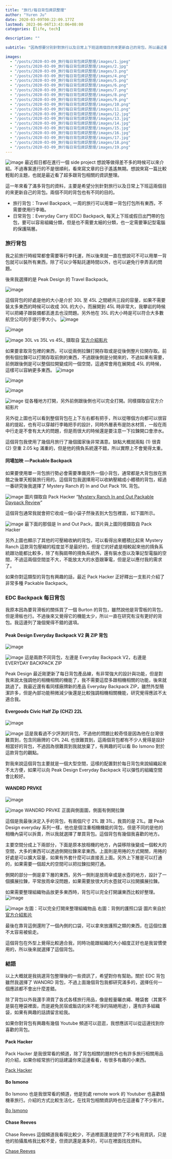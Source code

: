 ```yaml
---
title: "旅行/每日背包資訊整理"
author: "Yuren Ju"
date: 2020-03-09T00:22:09.177Z
lastmod: 2023-06-06T13:43:06+08:00
categories: [life, tech]

description: ""

subtitle: "因為想要分別針對旅行以及日常上下班這兩個目的來更新自己的背包，所以最近看了很多跟背包相關的資訊，這篇文章把我看到的資訊整理了一下分享出來。"

images:
  - "/posts/2020-03-09_旅行每日背包資訊整理/images/1.jpeg"
  - "/posts/2020-03-09_旅行每日背包資訊整理/images/2.jpg"
  - "/posts/2020-03-09_旅行每日背包資訊整理/images/3.png"
  - "/posts/2020-03-09_旅行每日背包資訊整理/images/4.png"
  - "/posts/2020-03-09_旅行每日背包資訊整理/images/5.png"
  - "/posts/2020-03-09_旅行每日背包資訊整理/images/6.png"
  - "/posts/2020-03-09_旅行每日背包資訊整理/images/7.png"
  - "/posts/2020-03-09_旅行每日背包資訊整理/images/8.png"
  - "/posts/2020-03-09_旅行每日背包資訊整理/images/9.png"
  - "/posts/2020-03-09_旅行每日背包資訊整理/images/10.png"
  - "/posts/2020-03-09_旅行每日背包資訊整理/images/11.png"
  - "/posts/2020-03-09_旅行每日背包資訊整理/images/12.jpg"
  - "/posts/2020-03-09_旅行每日背包資訊整理/images/13.jpg"
  - "/posts/2020-03-09_旅行每日背包資訊整理/images/14.jpg"
  - "/posts/2020-03-09_旅行每日背包資訊整理/images/15.jpg"
  - "/posts/2020-03-09_旅行每日背包資訊整理/images/16.jpg"
  - "/posts/2020-03-09_旅行每日背包資訊整理/images/17.jpg"
  - "/posts/2020-03-09_旅行每日背包資訊整理/images/18.png"
  - "/posts/2020-03-09_旅行每日背包資訊整理/images/19.png"
---
```


![image](/posts/2020-03-09_旅行每日背包資訊整理/images/1.jpeg#layoutTextWidth)
最近假日都在進行一個 side project 想說等做得差不多的時候可以來介紹。不過專案進行的不是很順利，看來寫文章的日子遙遙無期。想說來寫一篇比較輕鬆的主題，也就是最近看了超多跟背包相關的資訊整理。

這一年來看了滿多背包的資料，主要是希望分別針對旅行以及日常上下班這兩個目的來更新自己的背包。兩個不同的背包也有不同的目的。

- 旅行背包：Travel Backpack, 一周的旅行可以用單一背包打包所有東西，不需要使用行李箱。
- 日常背包：Everyday Carry (EDC) Backpack, 每天上下班或假日出門帶的包包，要可以容易組織分類，但是也不需要太細的分類，也一定需要筆記型電腦的保護隔層。

### 旅行背包

我之前旅行時經常都會需要等行李托運，所以後來就一直在想說可不可以用單一背包就可以裝所有東西，除了可以少等點託運時間以外，也可以避免行李弄丟的問題。

後來我選擇的是 Peak Design 的 Travel Backpack。

![image](/posts/2020-03-09_旅行每日背包資訊整理/images/2.jpg#layoutTextWidth)

這個背包的好處是他的大小是介於 30L 至 45L 之間總共三段的容量，如果不需要裝太多東西的時候可以收成 30L 的大小，而展開到 45L 時非常大，我攀岩的時候可以把繩子跟裝備都丟進去也沒問題。另外他在 35L 的大小時是可以符合大多數航空公司的手提行李大小。
![image](/posts/2020-03-09_旅行每日背包資訊整理/images/3.png#layoutTextWidth)

![image](/posts/2020-03-09_旅行每日背包資訊整理/images/4.png#layoutTextWidth)

![image](/posts/2020-03-09_旅行每日背包資訊整理/images/5.png#layoutTextWidth)
30L vs 35L vs 45L, 擷取自 [官方介紹影片](https://www.youtube.com/watch?v=HyOHbn18PR4)

如果要拿取背包裡的東西，可以從兩側拉鍊打開存取或是從後側整片拉開存取。前側有個拉鍊可以打開存取前側的東西，不過跟後側是分開來的，不過如果有需要，前側跟後側是可以整個拉開變成同一個空間，這通常會用在展開成 45L 的時候，這樣可以容納更多東西。
![image](/posts/2020-03-09_旅行每日背包資訊整理/images/6.png#layoutTextWidth)

![image](/posts/2020-03-09_旅行每日背包資訊整理/images/7.png#layoutTextWidth)

![image](/posts/2020-03-09_旅行每日背包資訊整理/images/8.png#layoutTextWidth)

![image](/posts/2020-03-09_旅行每日背包資訊整理/images/9.png#layoutTextWidth)
從各種地方打開，另外前側跟後側也可以完全打開。同樣擷取自官方介紹影片

另外從上圖也可以看到整個背包在上下左右都有把手，所以從哪個方向都可以很容易的提起，也有可以穿越行李箱把手的設計，同時外層表布是防水材質，一般在雨中行走是不會有太大的問題，但是雨很大的時候還是要注意一下拉鍊開口會滲水。

這個背包我使用了幾個月旅行了幾個國家後非常滿意。缺點大概就兩點 (1) 很貴 (2) 空重 2.05 kg 滿重的，但是他的揹負系統還不錯，所以實際上不會覺得太重。

#### 同場加映  — Packable Backpack

如果要使用單一背包旅行勢必會需要準備另外一個小背包，通常都是大背包放在旅館之後單天輕裝旅行用的。這個背包我選擇用可以收納壓縮成小體積的背包，經過一番研究後我選擇了 Mystery Ranch 的 In and Out Pack 19L 背包。

![image](/posts/2020-03-09_旅行每日背包資訊整理/images/10.png#layoutTextWidth)
圖片擷取自 Pack Hacker “[Mystery Ranch In and Out Packable Daypack Review](https://www.youtube.com/watch?v=HkoLpndJVmQ)”

這個背包通常我就會把它收成一個小袋子然後丟到大包包裡面，如下圖所示。

![image](/posts/2020-03-09_旅行每日背包資訊整理/images/11.png#layoutTextWidth)
最下面的那個是 In and Out Pack，圖片與上圖同樣擷取自 Pack Hacker

另外上圖也顯示了其他的可壓縮收納的背包，可以看得出來體積比起來 Mystery Ranch 這款背包壓縮的程度並不是最好的，但是它的好處是相較起來他的揹負系統跟功能都比較多，除了有胸肩帶的揹負系統外，還有裝水壺以及筆記型電腦的空間，不過這兩個空間並不大，不能放太大的水壺跟筆電，但是足以應付我的需求了。

如果你對這類型的背包有興趣的話，最近 Pack Hacker 正好釋出一支影片介紹了非常多種 Packable Backpack。

### EDC Backpack 每日背包

我原本因為要背滑板的關係買了一個 Burton 的背包，雖然說他是背雪板的背包，但是滑板也行。不過後來又覺得它的機能太少，所以一直在研究有沒有更好的背包。我這邊列了幾個覺得不錯的選項。

#### Peak Design Everyday Backpack V2 與 ZIP 背包

![image](/posts/2020-03-09_旅行每日背包資訊整理/images/12.jpg#layoutTextWidth)

![image](/posts/2020-03-09_旅行每日背包資訊整理/images/13.jpg#layoutTextWidth)
這是兩款不同背包，左邊是 Everyday Backpack V2，右邊是 EVERYDAY BACKPACK ZIP

Peak Design 最近剛更新了每日背包產品線，有非常強大的設計與功能，但是對我來說太強調他的相機相關的機能了，我不需要這麼多跟相機相關的功能，後來就跳過了。我最近還有看同樣廠牌新的產品 Everyday Backpack ZIP，雖然外型簡潔許多，但是內部功能稍微減少後還是比較強調相機相關機能，研究覺得應該不太適合我。

#### Evergoods Civic Half Zip (CHZ) 22L

![image](/posts/2020-03-09_旅行每日背包資訊整理/images/14.jpg#layoutTextWidth)

![image](/posts/2020-03-09_旅行每日背包資訊整理/images/15.jpg#layoutTextWidth)
這是我看過不少評測的背包，不過他的問題比較奇怪是因為他在台灣很難買到，包含同廠牌的 CPL 24L 也很難買到，這兩個背包都有不少人覺得是設計相當好的背包，不過因為很難買到我就放棄了，有興趣的可以看 Bo Ismono 對於這款背包的觀點。

對我來說這個背包主要就是一個大型空間，這樣的配置對於每日背包來說組織起來不太方便，如果可以向 Peak Design Everyday Backpack 可以彈性的組織空間會比較好。

#### WANDRD PRVKE

![image](/posts/2020-03-09_旅行每日背包資訊整理/images/16.jpg#layoutTextWidth)

![image](/posts/2020-03-09_旅行每日背包資訊整理/images/17.jpg#layoutTextWidth)
WANDRD PRVKE 正面與側面圖，側面有側開拉鍊

這個是我最後決定入手的背包，有兩個尺寸 21L 跟 31L，我買的是 21L。跟 Peak Design everyday 系列一樣，他也是個注重相機機能的背包，但是不同的是他的相機內袋可以拆賣，所以我就選擇了單買背包。這個背包有幾個我喜歡的地方。

主要空間分成上下兩部分，下面是原本放相機的地方，內袋移除後變成一個較大的空間，大多的東西可以透過側開拉鍊來拿東西。上面則是用捲的方式開關，用捲的好處是可以擴大容量，如果有外套什麼可以直接丟上面。另外上下層是可以打通的，如果需要一個超大的空間可以把拉鍊拉開打通。

側開的部分一側是拿下層的東西，另外一側則是放雨傘或是水壺的地方，設計了一個擴展拉鍊，平常放雨傘沒問題，如果需要放很大的水壺就可以拉開擴展拉鍊。

如果需要整理組織物品放更多東西時，背包可以完全打開讓東西比較好整理。
![image](/posts/2020-03-09_旅行每日背包資訊整理/images/18.png#layoutTextWidth)

![image](/posts/2020-03-09_旅行每日背包資訊整理/images/19.png#layoutTextWidth)
左圖：可以完全打開來整理組織物品 右圖：背側的護照口袋 圖片來自於 [官方介紹影片](https://youtu.be/A6MUgtaFW0Y)

最後在靠背這側還附了一個內側的口袋，可以拿來放護照之類的東西，在這個位置不太容易被偷走。

這個背包在外型上覺得比較適合我，同時功能跟組織的大小細度正好也是我習慣使用的，所以後來就選擇了這個背包。

### 結語

以上大概就是我挑選背包整理後的一些資訊了，希望對你有幫助。關於 EDC 背包雖然我選擇了 WANDRD 背包，不過上面幾個背包我都研究滿多的，選擇任何一個應該都不會出什麼差錯。

除了背包以外我還手滑買了各式各樣旅行用品，像是輕量曬衣繩、睡袋套（其實不是裝在睡袋裡面，而是避免民宿或飯店的床不乾淨的隔絕用途），還有許多組織袋，如果有興趣的話請留言給我。

如果你對背包有興趣有幾個 Youtube 頻道可以逛逛，我想應該可以從這邊找到你喜歡的背包。

#### Pack Hacker

Pack Hacker 是我很常看的頻道，除了背包相關的題材外也有許多旅行相關用品的介紹，如果你經常旅行的話建議你來這邊看看，有很多有趣的小東西。

[Pack Hacker](https://www.youtube.com/channel/UC_rI3y1DzDULTr-UIvshiwg)

#### Bo Ismono

Bo Ismono 也是我很常看的頻道，他是到處 remote work 的 Youtuber 也喜歡騎機車旅行。介紹的方式比較生活化，在找背包相關資訊時也在這邊看了不少影片。

[Bo Ismono](https://www.youtube.com/user/Youknowthebo)

#### Chase Reeves

Chase Reeves 這個頻道我看得比較少，不過裡面還是提供了不少有用資訊，只是他的拍攝風格我比較不愛，但資訊還是滿多的，可以在裡面找找資料。

[Chase Reeves](https://www.youtube.com/user/chasereeves/)
